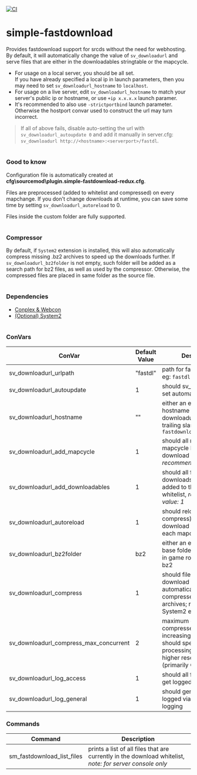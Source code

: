 [![CI](https://github.com/Alienmario/simple-fastdownload-redux/actions/workflows/plugin.yml/badge.svg)](https://github.com/Alienmario/simple-fastdownload-redux/actions/workflows/plugin.yml)

# simple-fastdownload

Provides fastdownload support for srcds without the need for webhosting. By default, it will automatically change the value of `sv_downloadurl` and serve files that are either in the downloadables stringtable or the mapcycle.

- For usage on a local server, you should be all set.  
If you have already specified a local ip in launch parameters, then you may need to set `sv_downloadurl_hostname` to `localhost`.
- For usage on a live server, edit `sv_downloadurl_hostname` to match your server's public ip or hostname, or use `+ip x.x.x.x` launch paramer.
- It's recommended to also use `-strictportbind` launch parameter. Otherwise the hostport convar used to construct the url may turn incorrect.


> If all of above fails, disable auto-setting the url with `sv_downloadurl_autoupdate 0` and add it manually in server.cfg: `sv_downloadurl http://<hostname>:<serverport>/fastdl`.
#
### Good to know
Configuration file is automatically created at **cfg\sourcemod\plugin.simple-fastdownload-redux.cfg**.

Files are preprocessed (added to whitelist and compressed) on every mapchange. If you don't change downloads at runtime, you can save some time by setting `sv_downloadurl_autoreload` to 0.

Files inside the custom folder are fully supported.

#
### Compressor
By default, if `System2` extension is installed, this will also automatically compress missing .bz2 archives to speed up the downloads further.
If `sv_downloadurl_bz2folder` is not empty, such folder will be added as a search path for bz2 files, as well as used by the compressor.
Otherwise, the compressed files are placed in same folder as the source file.
#
### Dependencies
* [Conplex & Webcon](https://forums.alliedmods.net/showthread.php?t=270962)
* [(Optional) System2](https://forums.alliedmods.net/showthread.php?t=146019)
#
### ConVars
ConVar | Default Value | Description 
------ | ------- | --------- 
sv_downloadurl_urlpath | "fastdl" | path for fastdownload url eg: `fastdl`
sv_downloadurl_autoupdate | 1 | should sv_downloadurl be set automatically
sv_downloadurl_hostname | "" | either an empty string, or hostname to use in downloadurl with no trailing slash eg: `fastdownload.example.com`
sv_downloadurl_add_mapcycle | 1 | should all maps in the mapcycle be added to the download whitelist, *recommended value: 1*
sv_downloadurl_add_downloadables | 1 | should all files in the downloads table be added to the download whitelist, *recommended value: 1*
sv_downloadurl_autoreload | 1 | should reload (and compress) files in the download whitelist on each mapchange
sv_downloadurl_bz2folder | bz2 | either an empty string, or base folder for .bz2 files in game root folder eg: bz2
sv_downloadurl_compress | 1 | should files in the download whitelist get automatically compressed as bz2 archives; requires System2 extension
sv_downloadurl_compress_max_concurrent | 2 | maximum concurrently compressed files; increasing this value should speed up processing at the cost of higher resource usage (primarily CPU)
sv_downloadurl_log_access | 1 | should all fastDL requests get logged
sv_downloadurl_log_general | 1 | should general info get logged via Sourcemod logging

### Commands
Command | Description
------ | ------
sm_fastdownload_list_files | prints a list of all files that are currently in the download whitelist, *note: for server console only*

